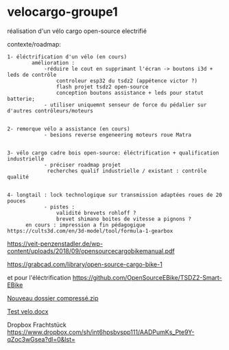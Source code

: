 # velocargo-groupe1
réalisation d'un vélo cargo open-source electrifié


contexte/roadmap:


	1- éléctrification d'un vélo (en cours)
			amélioration : 
				-réduire le cout en supprimant l'écran -> boutons i3d + leds de contrôle
					controleur esp32 du tsdz2 (appétence victor ?)
					flash projet tsdz2 open-source
					conception boutons assistance + leds pour statut batterie;
				- utiliser uniquemnt senseur de force du pédalier sur d'autres contrôleurs/moteurs
				
				
	2- remorque vélo a assistance (en cours)
				- besions reverse engeneering moteurs roue Matra
				
				
	3- vélo cargo cadre bois open-source: éléctrification + qualification industrielle
				- préciser roadmap projet
				 recherches qualif industrielle / existant : contrôle qualité
				 
				 
	4- longtail : lock technologique sur transmission adaptées roues de 20 pouces
				- pistes : 
					validité brevets rohloff ?
					brevet shimano boites de vitesse a pignons ?
          en cours : impression a fin pédagogique https://cults3d.com/en/3d-model/tool/formula-1-gearbox
	  
	  

https://veit-penzenstadler.de/wp-content/uploads/2018/09/opensourcecargobikemanual.pdf


https://grabcad.com/library/open-source-cargo-bike-1

et pour l'éléctrification
https://github.com/OpenSourceEBike/TSDZ2-Smart-EBike


[Nouveau dossier compressé.zip](https://github.com/labsud/velocargo-groupe1/files/7435110/Nouveau.dossier.compresse.zip)

[Test velo.docx](https://github.com/labsud/velocargo-groupe1/files/7563958/Test.velo.docx)

Dropbox Frachtstück https://www.dropbox.com/sh/int6hpsbvspp111/AADPumKs_Pte9Y-qZoc3wGsea?dl=0&lst=
